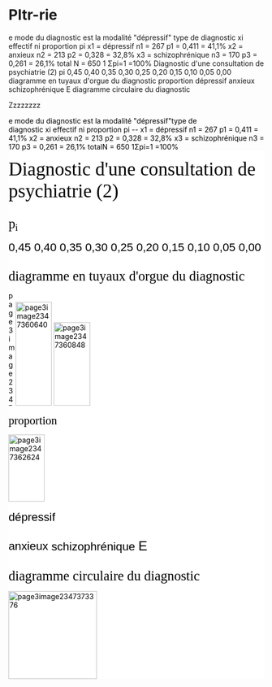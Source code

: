 # PItr-rie



e mode du diagnostic est la modalité "dépressif"
type de diagnostic xi effectif ni proportion pi
x1 = dépressif n1 = 267 p1 = 0,411 = 41,1%
x2 = anxieux n2 = 213 p2 = 0,328 = 32,8%
x3 = schizophrénique n3 = 170 p3 = 0,261 = 26,1%
total
N = 650 1
Σpi=1 =100%
Diagnostic d'une consultation de psychiatrie (2)
pi
0,45 0,40 0,35 0,30 0,25 0,20 0,15 0,10 0,05 0,00
diagramme en tuyaux d'orgue du diagnostic
   proportion
  dépressif
anxieux schizophrénique E
diagramme circulaire du diagnostic



Zzzzzzzz


 
<div class="page" title="Page 2" style="caret-color: rgb(0, 0, 0); color: rgb(0, 0, 0); font-style: normal; font-variant-caps: normal; font-weight: 400; letter-spacing: normal; orphans: auto; text-align: start; text-indent: 0px; text-transform: none; white-space: normal; widows: auto; word-spacing: 0px; -webkit-text-stroke-width: 0px; text-decoration: none;">
e mode du diagnostic est la modalité "dépressif"type de diagnostic xi effectif ni proportion pi
--
x1 = dépressif n1 = 267 p1 = 0,411 = 41,1%
x2 = anxieux n2 = 213 p2 = 0,328 = 32,8%
x3 = schizophrénique n3 = 170 p3 = 0,261 = 26,1%
totalN = 650 1Σpi=1 =100%

</div><div class="page" title="Page 3" style="caret-color: rgb(0, 0, 0); color: rgb(0, 0, 0); font-style: normal; font-variant-caps: normal; font-weight: 400; letter-spacing: normal; orphans: auto; text-align: start; text-indent: 0px; text-transform: none; white-space: normal; widows: auto; word-spacing: 0px; -webkit-text-stroke-width: 0px; text-decoration: none;"><div class="section" style="background-color: rgb(255, 255, 255);"><div class="layoutArea"><div class="column"><p><span style="font-size: 28pt; font-family: &quot;Arial,Bold&quot;;">Diagnostic d'une consultation de psychiatrie (2)</span></p></div></div><div class="section" style="background-color: rgb(255, 255, 255);"><div class="layoutArea"><div class="column"><p><span style="font-size: 20pt; font-family: &quot;Arial,Bold&quot;; vertical-align: 2pt;">p</span><span style="font-size: 14pt; font-family: &quot;Arial,Bold&quot;; vertical-align: -2pt;">i</span></p><p><span style="font-size: 17pt; font-family: Arial;">0,45 0,40 0,35 0,30 0,25 0,20 0,15 0,10 0,05 0,00</span></p></div><div class="column"><p><span style="font-size: 20pt; font-family: &quot;Arial,Bold&quot;;">diagramme en tuyaux d'orgue du diagnostic</span></p></div></div><img src="blob:https://github.com/4af3f838-9763-460e-add7-9614d0317d38" alt="page3image2347312896" width="10.500000" height="225.000000"><span class="Apple-converted-space"> </span><img src="blob:https://github.com/59478d54-d2ff-44c2-899e-25a9acc3eba8" alt="page3image2347360640" width="70.500000" height="204.750000"><span class="Apple-converted-space"> </span><img src="blob:https://github.com/4d76d7bb-6f6d-4212-8c8e-0564bd98dffc" alt="page3image2347360848" width="72.000000" height="164.250000"><div class="layoutArea"><div class="column"><p><span style="font-size: 17pt; font-family: &quot;Arial,Bold&quot;;">proportion</span></p></div></div><img src="blob:https://github.com/64c135c2-756f-4067-9f81-451d527b0de6" alt="page3image2347362624" width="70.500000" height="131.250000"><span class="Apple-converted-space"> </span><img src="blob:https://github.com/fba38eb8-d6f4-47e0-a478-9a3c46164dd4" alt="page3image2347362928" width="313.500000" height="1.500000"><div class="layoutArea"><div class="column"><p><span style="font-size: 17pt; font-family: Arial;">dépressif</span></p></div><div class="column"><p><span style="font-size: 17pt; font-family: Arial; vertical-align: 1pt;">anxieux<span class="Apple-converted-space"> </span></span><span style="font-size: 17pt; font-family: Arial;">schizophrénique<span class="Apple-converted-space"> </span></span><span style="font-size: 20pt; font-family: Arial;">E</span></p></div></div></div><div class="section" style="background-color: rgb(255, 255, 255);"><div class="layoutArea"><div class="column"><p><span style="font-size: 20pt; font-family: &quot;Arial,Bold&quot;;">diagramme circulaire du diagnostic</span></p></div></div><img src="blob:https://github.com/47939f04-5b16-40f6-aaf7-bb1fb2fef032" alt="page3image2347373376" width="173.879000" height="173.939000"></div></div></div>
